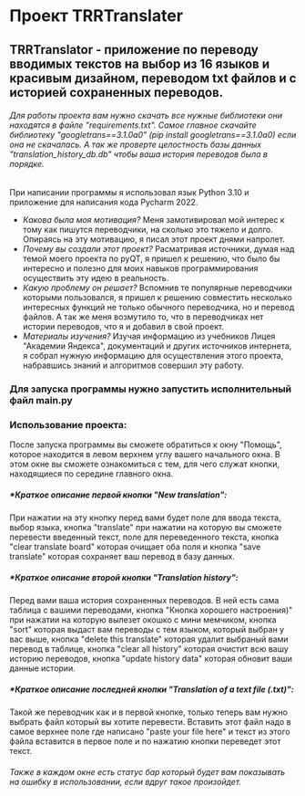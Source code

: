 # Проект TRRTranslater

## TRRTranslator - приложение по переводу вводимых текстов на выбор из 16 языков и красивым дизайном, переводом txt файлов и с историей сохраненных переводов.

###### Для работы проекта вам нужно скачать все нужные библиотеки они находятся в файле "requirements.txt". Самое главное скачайте библиотеку "googletrans==3.1.0a0" (pip install googletrans==3.1.0a0) если она не скачалась. А так же проверте целостность базы данных "translation_history_db.db" чтобы ваша история переводов была в порядке.
При написании программы я использовал язык Python 3.10 и приложение для написания кода Pycharm 2022.

* _Какова была моя мотивация?_ Меня замотивировал мой интерес к тому как пишутся переводчики, на сколько это тяжело и
  долго.
  Опираясь на эту мотивацию, я писал этот проект днями напролет.
* _Почему вы создали этот проект?_ Расматривая источники, думая над темой моего проекта по pyQT, я пришел к решению, что
  было бы интересно и полезно для моих навыков программирования осуществить эту идею в реальность.
* _Какую проблему он решает?_ Вспомнив те популярные переводчики которыми пользовался, я пришел к решению совместить
  несколько интересных функций не только обычного переводчика,
  но и перевод файлов. А так же меня возмутило то, что в переводчиках нет истории переводов, что я и добавил в свой
  проект.
* _Материалы изучения?_ Изучая информацию из учебников Лицея "Академии Яндекса", документаций
  и других источников интернета, я собрал нужную информацию для осуществления этого проекта,
  набравшись знаний и алгоритмов совершил эту работу.
### Для запуска программы нужно запустить исполнительный файл main.py
### Использование проекта:
После запуска программы вы сможете обратиться к окну "Помощь", которое находится в левом верхнем углу вашего начального окна.
В этом окне вы сможете ознакомиться с тем, для чего служат кнопки, находящиеся по середине главного окна.

##### *Краткое описание первой кнопки "New translation":
При нажатии на эту кнопку перед вами будет поле для ввода текста, выбор языка, кнопка "translate" при нажатии на которую вы сможете перевести введенный текст, поле для переведенного текста, кнопка "clear translate board" которая очищает оба поля и кнопка "save translate" которая сохраняет ваш перевод в базу данных.

##### *Краткое описание второй кнопки "Translation history":
Перед вами ваша история сохраненных переводов. В ней есть сама таблица с вашими переводами, кнопка "Кнопка хорошего настроения)" при нажатии на которую вылезет окошко с мини мемчиком, кнопка "sort" которая выдаст вам переводы с тем языком, который выбран у вас выше, кнопка "delete this translate" которая удалит выбраный вами перевод в таблице, кнопка "clear all history" которая очистит всю вашу историю переводов, кнопка "update history data" которая обновит ваши данные истории.

##### *Краткое описание последней кнопки "Translation of a text file (.txt)":
Такой же переводчик как и в первой кнопке, только теперь вам нужно выбрать файл который вы хотите перевести. Вставить этот файл надо в самое верхнее поле где написано "paste your file here" и текст из этого файла вставится в первое поле и по нажатию кнопки переведет этот текст.

###### Также в каждом окне есть статус бар который будет вам показывать на ошибку в использовании, если вдруг такое произойдет.
